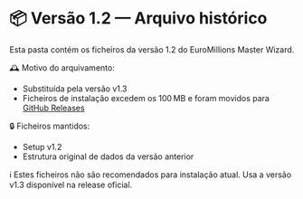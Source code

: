 # 📦 Versão 1.2 — Arquivo histórico

Esta pasta contém os ficheiros da versão 1.2 do EuroMillions Master Wizard.

🕰️ Motivo do arquivamento:
- Substituída pela versão v1.3
- Ficheiros de instalação excedem os 100 MB e foram movidos para [GitHub Releases](https://github.com/estjl95/EuroMillionsMasterWizard/releases)

🔒 Ficheiros mantidos:
- Setup v1.2
- Estrutura original de dados da versão anterior

ℹ️ Estes ficheiros não são recomendados para instalação atual. Usa a versão v1.3 disponível na release oficial.
